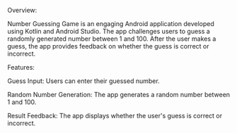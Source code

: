 Overview:

Number Guessing Game is an engaging Android application developed using Kotlin and Android Studio. The app challenges users to guess a randomly generated number between 1 and 100. After the user makes a guess, the app provides feedback on whether the guess is correct or incorrect.


Features:

Guess Input: Users can enter their guessed number.

Random Number Generation: The app generates a random number between 1 and 100.

Result Feedback: The app displays whether the user's guess is correct or incorrect.

